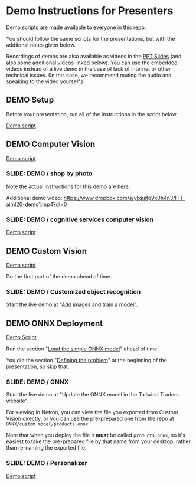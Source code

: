 # Demo Instructions for Presenters

Demo scripts are made available to everyone in this repo.

You should follow the same scripts for the presentations, but with the additonal
notes given below.

Recordings of demos are also available as videos in the [PPT
Slides](presentations.md) (and also some additional videos linked below). You
can use the embedded videos instead of a live demo in the case of lack of
internet or other technical issues. (In this case, we recommend muting the audio
and speaking to the video yourself.)

## DEMO Setup

Before your presentation, run all of the instructions in the script below.

[Demo script](DEMO%20Setup.md)

## DEMO Computer Vision

[Demo script](DEMO%20Computer%20Vision.md)

### SLIDE: DEMO / shop by photo

Note the actual instructions for this demo are [here](DEMO%20ONNX%20deployment.md#defining-the-problem-shop-by-photo-doesnt-work-right).

Additional demo video: https://www.dropbox.com/s/ylxjuifg9x0h4n3/ITT-aiml20-demo1.mp4?dl=0 

### SLIDE: DEMO / cognitive services computer vision

[Demo script](DEMO%20Computer%20Vision.md#using-computer-vision-via-the-web-interface)

## DEMO Custom Vision

[Demo script](DEMO%20Custom%20Vision.md)

Do the first part of the demo ahead of time.

### SLIDE: DEMO / Customized object recognition

Start the live demo at "[Add images and train a model](DEMO%20Custom%20Vision.md#add-images-and-train-a-model)".

## DEMO ONNX Deployment

[Demo Script](DEMO%20ONNX%20deployment.md)

Run the section "[Load the simple ONNX model](DEMO%20ONNX%20deployment.md#load-the-simple-onnx-model)" ahead of time.

You did the section "[Defining the problem](DEMO%20ONNX%20deployment.md#defining-the-problem-shop-by-photo-doesnt-work-right)" at the beginning of the presentation, so skip that.

### SLIDE: DEMO / ONNX

Start the live demo at "Update the ONNX model in the Tailwind Traders website".

For viewing in Netron, you can view the file you exported from Custom Vision
directly, or you can use the pre-prepared one from the repo at `ONNX/custom model/products.onnx`

Note that when you deploy the file it **must** be called `products.onnx`, so
it's easiest to take the pre-prepared file by that name from your desktop,
rather than re-naming the exported file.

### SLIDE: DEMO / Personalizer

[Demo script](DEMO%20Personalizer.md)

